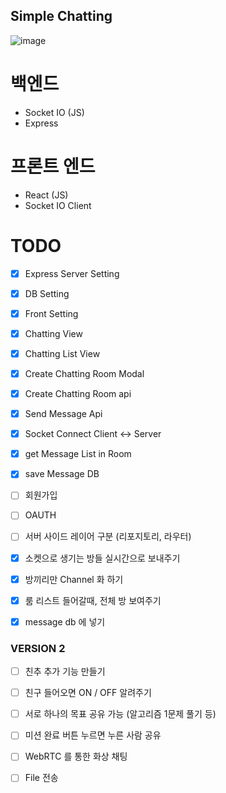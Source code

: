 ## Simple Chatting

![image](https://user-images.githubusercontent.com/57784077/129486339-dd14d15a-4e3f-4a01-b5cc-bc76f139cbc7.png)

# 백엔드

- Socket IO (JS)
- Express

# 프론트 엔드

- React (JS)
- Socket IO Client

# TODO

- [x] Express Server Setting
- [x] DB Setting
- [x] Front Setting
- [x] Chatting View
- [x] Chatting List View
- [x] Create Chatting Room Modal
- [x] Create Chatting Room api
- [x] Send Message Api
- [x] Socket Connect Client <-> Server
- [x] get Message List in Room
- [x] save Message DB

- [ ] 회원가입
- [ ] OAUTH

- [ ] 서버 사이드 레이어 구분 (리포지토리, 라우터)
- [x] 소켓으로 생기는 방들 실시간으로 보내주기
- [x] 방끼리만 Channel 화 하기
- [x] 룸 리스트 들어갈때, 전체 방 보여주기
- [x] message db 에 넣기

### VERSION 2

- [ ] 친추 추가 기능 만들기
- [ ] 친구 들어오면 ON / OFF 알려주기

- [ ] 서로 하나의 목표 공유 가능 (알고리즘 1문제 풀기 등)
- [ ] 미션 완료 버튼 누르면 누른 사람 공유

- [ ] WebRTC 를 통한 화상 채팅
- [ ] File 전송
